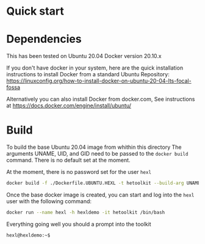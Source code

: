 # Quick start

# Dependencies
This has been tested on Ubuntu 20.04
  Docker version 20.10.x

If you don't have docker in your system, here are the quick installation instructions
to install Docker from a standard Ubuntu Repository:
  https://linuxconfig.org/how-to-install-docker-on-ubuntu-20-04-lts-focal-fossa

Alternatively you can also install Docker from docker.com, See instructions at
  https://docs.docker.com/engine/install/ubuntu/


# Build
To build the base Ubuntu 20.04 image from whithin this directory
The arguments UNAME, UID, and GID need to be passed to the `docker build` command. There is no default set at the moment.

At the moment, there is no password set for the user `hexl`
```bash
docker build -f ./Dockerfile.UBUNTU.HEXL -t hetoolkit --build-arg UNAME=hexl --build-arg UID=3000 --build-arg GID=3000 .
```
Once the base docker image is created, you can start and log into the `hexl` user with the following command:
```bash
docker run --name hexl -h hexldemo -it hetoolkit /bin/bash
```
Everything going well you should a prompt into the toolkit
```
hexl@hexldemo:~$
```
